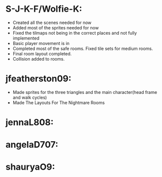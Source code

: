 # S-J-K-F/Wolfie-K:
- Created all the scenes needed for now
- Added most of the sprites needed for now
- Fixed the tilmaps not being in the correct places and not fully implemented
- Basic player movement is in
- Completed most of the safe rooms. Fixed tile sets for medium rooms.
- Final room layout completed.
- Collision added to rooms.







# jfeatherston09:
- Made sprites for the three triangles and the main character(head frame and walk cycles)
- Made The Layouts For The Nightmare Rooms









# jennaL808:










# angelaD707:










# shauryaO9:









